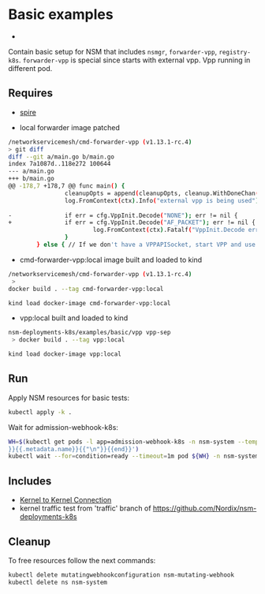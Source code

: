 # Basic examples
-
Contain basic setup for NSM that includes `nsmgr`, `forwarder-vpp`, `registry-k8s`. `forwarder-vpp` is special since starts with external vpp. Vpp running in different pod.

## Requires

- [spire](../spire/single_cluster/)

- local forwarder image patched

```bash
/networkservicemesh/cmd-forwarder-vpp (v1.13.1-rc.4)
> git diff
diff --git a/main.go b/main.go
index 7a1087d..118e272 100644
--- a/main.go
+++ b/main.go
@@ -178,7 +178,7 @@ func main() {
                cleanupOpts = append(cleanupOpts, cleanup.WithDoneChan(cleanupDoneCh))
                log.FromContext(ctx).Info("external vpp is being used")
 
-               if err = cfg.VppInit.Decode("NONE"); err != nil {
+               if err = cfg.VppInit.Decode("AF_PACKET"); err != nil {
                        log.FromContext(ctx).Fatalf("VppInit.Decode error: %v", err)
                }
        } else { // If we don't have a VPPAPISocket, start VPP and use that
```

- cmd-forwarder-vpp:local image built and loaded to kind

```bash
/networkservicemesh/cmd-forwarder-vpp (v1.13.1-rc.4)
 >
docker build . --tag cmd-forwarder-vpp:local

kind load docker-image cmd-forwarder-vpp:local
```

- vpp:local built and loaded to kind

```bash
nsm-deployments-k8s/examples/basic/vpp vpp-sep
 > docker build . --tag vpp:local

kind load docker-image vpp:local
```

## Run

Apply NSM resources for basic tests:

```bash
kubectl apply -k .
```

Wait for admission-webhook-k8s:

```bash
WH=$(kubectl get pods -l app=admission-webhook-k8s -n nsm-system --template '{{range .items
}}{{.metadata.name}}{{"\n"}}{{end}}')
kubectl wait --for=condition=ready --timeout=1m pod ${WH} -n nsm-system
```
## Includes

- [Kernel to Kernel Connection](../use-cases/Kernel2Kernel)
- kernel traffic test from 'traffic' branch of https://github.com/Nordix/nsm-deployments-k8s

## Cleanup

To free resources follow the next commands:

```bash
kubectl delete mutatingwebhookconfiguration nsm-mutating-webhook
kubectl delete ns nsm-system
```
